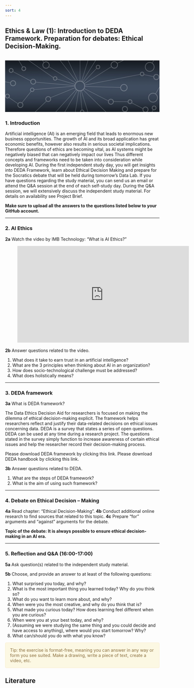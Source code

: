 ```yaml
---
sort: 4
---
```


## __Ethics & Law (1): Introduction to DEDA Framework. Preparation for debates: Ethical Decision-Making.__
\
<img src="./images/datalab_banner.jpg" alt="Books banner" width="600"/>

### 1. Introduction

Artificial intelligence (AI) is an emerging field that leads to enormous new business opportunities. The growth of AI and its broad application has great economic benefits, however also results in serious societal implications.   Therefore questions of ethics are becoming vital, as AI systems might be negatively biased that can negatively impact our lives Thus different concepts and frameworks need to be taken into consideration while developing AI.
During the first independent study day, you will get insights into DEDA Framework, learn about Ethical Decision Making and prepare for the Socratics debate that will be held during tomorrow’s Data Lab.
If you have questions regarding the study material, you can send us an email or attend the Q&A session at the end of each self-study day. During the Q&A session, we will extensively discuss the independent study material. For details on availability see Project Brief.

__Make sure to upload all the answers to the questions listed below to your GitHub account.__

***

### 2. AI Ethics

__2a__ Watch the video by IMB Technology:  “What is AI Ethics?”

<!-- blank line -->
<figure class="video_container">
<iframe width="560" height="315" src="https://www.youtube.com/embed/aGwYtUzMQUk?controls=0" title="YouTube video player" frameborder="0" allow="accelerometer; autoplay; clipboard-write; encrypted-media; gyroscope; picture-in-picture" allowfullscreen></iframe>
</figure>
<!-- blank line -->

__2b__ Answer questions related to the video.
1. What does it take to earn trust in an artificial intelligence?
2. What are the 3 principles when thinking about AI in an organization?
3. How does socio-technological challenge must be addressed?
4. What does holistically means?

***

### 3. DEDA framework

__3a__ What is DEDA framework?

The Data Ethics Decision Aid for researchers is focused on making the dilemma of ethical decision-making explicit. The framework helps researchers reflect and justify their data-related decisions on ethical issues concerning data. DEDA is a survey that states a series of open questions.  DEDA can be used at any time during a research project. The questions stated in the survey simply function to increase awareness of certain ethical issues and help the researcher record their decision-making process.

Please download DEDA framework by clicking this link.
Please download DEDA handbook by clicking this link.

__3b__ Answer questions related to DEDA.
1. What are the steps of DEDA framework?
2. What is the aim of using such framework?

***

### 4. Debate on Ethical Decision – Making

__4a__ Read chapter: “Ethical Decision-Making”.
__4b__ Conduct additional online research to find sources that related to this topic.
__4c__ Prepare “for” arguments and “against” arguments for the debate.

__Topic of the debate: It is always possible to ensure ethical decision-making in an AI era.__

***

### 5. Reflection and Q&A (16:00-17:00)

__5a__ Ask question(s) related to the independent study material.

__5b__ Choose, and provide an answer to at least of the following questions:

1. What surprised you today, and why?
2. What is the most important thing you learned today? Why do you think so?
3. What do you want to learn more about, and why?
4. When were you the most creative, and why do you think that is?
5. What made you curious today? How does learning feel different when you are curious?
6. When were you at your best today, and why?
7. (Assuming we were studying the same thing and you could decide and have access to anything), where would you start tomorrow? Why?
8. What can/should you do with what you know?

<div style="padding: 15px; border: 1px solid transparent; border-color: transparent; margin-bottom: 20px; border-radius: 4px; color: #8a6d3b;; background-color: #fcf8e3; border-color: #faebcc;">
Tip: the exercise is format-free, meaning you can answer in any way or form you see suited. Make a drawing, write a piece of text, create a video, etc.
</div>


## __Literature__
